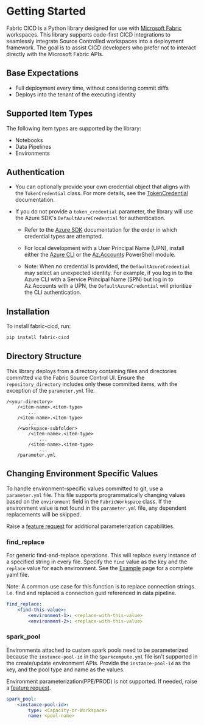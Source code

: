 # Getting Started

Fabric CICD is a Python library designed for use with [Microsoft Fabric](https://learn.microsoft.com/en-us/fabric/) workspaces. This library supports code-first CICD integrations to seamlessly integrate Source Controlled workspaces into a deployment framework. The goal is to assist CICD developers who prefer not to interact directly with the Microsoft Fabric APIs.

## Base Expectations

-   Full deployment every time, without considering commit diffs
-   Deploys into the tenant of the executing identity

## Supported Item Types

The following item types are supported by the library:

-   Notebooks
-   Data Pipelines
-   Environments

## Authentication

-   You can optionally provide your own credential object that aligns with the `TokenCredential` class. For more details, see the [TokenCredential](https://learn.microsoft.com/en-us/dotnet/api/azure.core.tokencredential) documentation.
-   If you do not provide a `token_credential` parameter, the library will use the Azure SDK's `DefaultAzureCredential` for authentication.

    -   Refer to the [Azure SDK](https://learn.microsoft.com/en-us/azure/developer/python/sdk/authentication/credential-chains?tabs=dac#defaultazurecredential-overview) documentation for the order in which credential types are attempted.
    -   For local development with a User Principal Name (UPN), install either the [Azure CLI](https://learn.microsoft.com/en-us/cli/azure/install-azure-cli-windows) or the [Az.Accounts](https://www.powershellgallery.com/packages/Az.Accounts/2.2.3) PowerShell module.

    -   Note: When no credential is provided, the `DefaultAzureCredential` may select an unexpected identity. For example, if you log in to the Azure CLI with a Service Principal Name (SPN) but log in to Az.Accounts with a UPN, the `DefaultAzureCredential` will prioritize the CLI authentication.

## Installation

To install fabric-cicd, run:

```bash
pip install fabric-cicd
```

## Directory Structure

This library deploys from a directory containing files and directories committed via the Fabric Source Control UI. Ensure the `repository_directory` includes only these committed items, with the exception of the `parameter.yml` file.

```
/<your-directory>
    /<item-name>.<item-type>
        ...
    /<item-name>.<item-type>
        ...
    /<workspace-subfolder>
        /<item-name>.<item-type>
            ...
        /<item-name>.<item-type>
            ...
    /parameter.yml
```

## Changing Environment Specific Values

To handle environment-specific values committed to git, use a `parameter.yml` file. This file supports programmatically changing values based on the `environment` field in the `FabricWorkspace` class. If the environment value is not found in the `parameter.yml` file, any dependent replacements will be skipped.

Raise a [feature request](https://github.com/microsoft/fabric-cicd/issues/new?template=2-feature.yml) for additional parameterization capabilities.

### find_replace

For generic find-and-replace operations. This will replace every instance of a specified string in every file. Specify the `find` value as the key and the `replace` value for each environment. See the [Example](example.md) page for a complete yaml file.

Note: A common use case for this function is to replace connection strings. I.e. find and replaced a connection guid referenced in data pipeline.

```yaml
find_replace:
    <find-this-value>:
        <environment-1>: <replace-with-this-value>
        <environment-2>: <replace-with-this-value>
```

### spark_pool

Environments attached to custom spark pools need to be parameterized because the `instance-pool-id` in the `Sparkcompute.yml` file isn't supported in the create/update environment APIs. Provide the `instance-pool-id` as the key, and the pool type and name as the values.

Environment parameterization(PPE/PROD) is not supported. If needed, raise a [feature request](https://github.com/microsoft/fabric-cicd/issues/new?template=2-feature.yml).

```yaml
spark_pool:
    <instance-pool-id>:
        type: <Capacity-or-Workspace>
        name: <pool-name>
```
